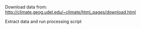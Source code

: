 
Download data from:
http://climate.geog.udel.edu/~climate/html_pages/download.html

Extract data and run processing script
